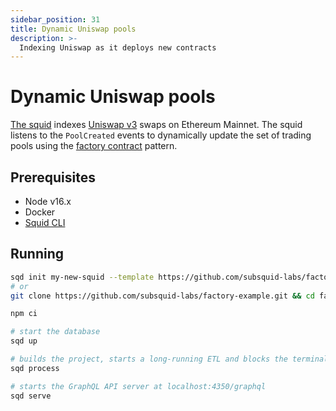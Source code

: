 ```yaml
---
sidebar_position: 31
title: Dynamic Uniswap pools
description: >-
  Indexing Uniswap as it deploys new contracts
---
```


# Dynamic Uniswap pools

[The squid](https://github.com/subsquid-labs/factory-example) indexes [Uniswap v3](https://etherscan.io/address/0x1f98431c8ad98523631ae4a59f267346ea31f984) swaps on Ethereum Mainnet. The squid listens to the `PoolCreated` events to dynamically update the set of trading pools using the [factory contract](/firesquid/evm-indexing/factory-contracts/) pattern.

## Prerequisites

- Node v16.x
- Docker
- [Squid CLI](/firesquid/squid-cli/installation)

## Running 

```bash
sqd init my-new-squid --template https://github.com/subsquid-labs/factory-example && cd my-new-squid
# or
git clone https://github.com/subsquid-labs/factory-example.git && cd factory-example

npm ci

# start the database
sqd up

# builds the project, starts a long-running ETL and blocks the terminal
sqd process

# starts the GraphQL API server at localhost:4350/graphql
sqd serve
```
